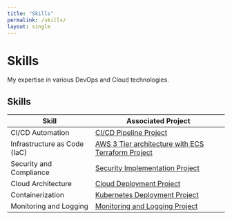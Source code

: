 ```yaml
---
title: "Skills"
permalink: /skills/
layout: single
---
```


<div class="hero">
  <h1>Skills</h1>
  <p>My expertise in various DevOps and Cloud technologies.</p>
</div>

## Skills

| Skill                       | Associated Project                                                                                         |
|-----------------------------|-----------------------------------------------------------------------------------------------------------|
| CI/CD Automation            | [CI/CD Pipeline Project](https://github.com/m-pasima/CI-CD-Pipeline-Project)                               |
| Infrastructure as Code (IaC)| [AWS 3 Tier architecture with ECS Terraform Project](https://github.com/m-pasima/Aws-terraform-multi-tier-application.git) |
| Security and Compliance     | [Security Implementation Project](https://github.com/m-pasima/Security-Implementation-Project.git)         |
| Cloud Architecture          | [Cloud Deployment Project](https://github.com/m-pasima/Cloud-Deployment-Project.git)                       |
| Containerization            | [Kubernetes Deployment Project](https://github.com/m-pasima/Kubernetes-Deployment-Project.git)             |
| Monitoring and Logging      | [Monitoring and Logging Project](https://github.com/m-pasima/Monitoring-and-Logging-Project.git)           |
